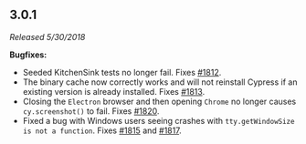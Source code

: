 ## 3.0.1

_Released 5/30/2018_

**Bugfixes:**

- Seeded KitchenSink tests no longer fail. Fixes
  [#1812](https://github.com/cypress-io/cypress/issues/1812).
- The binary cache now correctly works and will not reinstall Cypress if an
  existing version is already installed. Fixes
  [#1813](https://github.com/cypress-io/cypress/issues/1813).
- Closing the `Electron` browser and then opening `Chrome` no longer causes
  `cy.screenshot()` to fail. Fixes
  [#1820](https://github.com/cypress-io/cypress/issues/1820).
- Fixed a bug with Windows users seeing crashes with
  `tty.getWindowSize is not a function`. Fixes
  [#1815](https://github.com/cypress-io/cypress/issues/1815) and
  [#1817](https://github.com/cypress-io/cypress/issues/1817).
